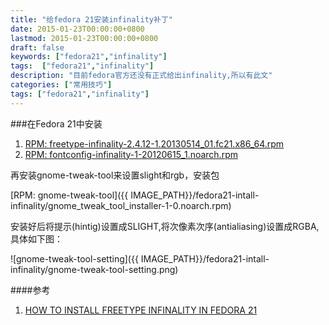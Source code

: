 ```yaml
---
title: "给fedora 21安装infinality补丁"
date: 2015-01-23T00:00:00+0800
lastmod: 2015-01-23T00:00:00+0800
draft: false
keywords: ["fedora21","infinality"]
tags:  ["fedora21","infinality"]
description: "目前fedora官方还没有正式给出infinality,所以有此文"
categories: ["常用技巧"]
tags: ["fedora21","infinality"]
---
```



###在Fedora 21中安装

1. [RPM: freetype-infinality-2.4.12-1.20130514_01.fc21.x86_64.rpm]({{IMAGE_PATH}}/fedora21-intall-infinality/freetype-infinality-2.4.12-1.20130514_01.fc21.x86_64.rpm)
2. [RPM: fontconfig-infinality-1-20120615_1.noarch.rpm]({{IMAGE_PATH}}/fedora21-intall-infinality/fontconfig-infinality-1-20120615_1.noarch.rpm)

再安装gnome-tweak-tool来设置slight和rgb，安装包

[RPM: gnome-tweak-tool]({{ IMAGE_PATH}}/fedora21-intall-infinality/gnome_tweak_tool_installer-1-0.noarch.rpm)

安装好后将提示(hintig)设置成SLIGHT,将次像素次序(antialiasing)设置成RGBA,具体如下图：

![gnome-tweak-tool-setting]({{ IMAGE_PATH}}/fedora21-intall-infinality/gnome-tweak-tool-setting.png)


####参考

1. [HOW TO INSTALL FREETYPE INFINALITY IN FEDORA 21](http://fedora-apps.blogspot.com/2014/12/how-to-install-freetype-infinality.html)

